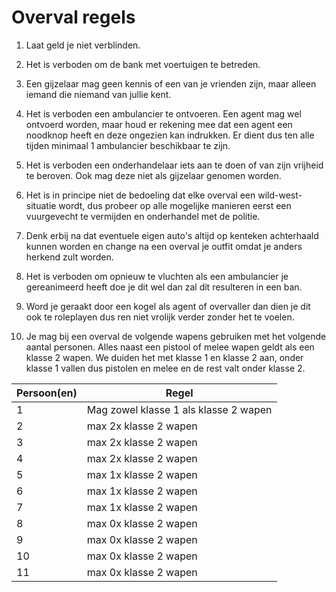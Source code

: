 # Overval regels

1. Laat geld je niet verblinden.
2. Het is verboden om de bank met voertuigen te betreden.
3. Een gijzelaar mag geen kennis of een van je vrienden zijn, maar alleen iemand die niemand van jullie kent.
4. Het is verboden een ambulancier te ontvoeren. Een agent mag wel ontvoerd worden, maar houd er rekening mee dat een agent een noodknop heeft en deze ongezien kan indrukken. Er dient dus ten alle tijden minimaal 1 ambulancier beschikbaar te zijn.
5. Het is verboden een onderhandelaar iets aan te doen of van zijn vrijheid te beroven. Ook mag deze niet als gijzelaar genomen worden.
6. Het is in principe niet de bedoeling dat elke overval een wild-west-situatie wordt, dus probeer op alle mogelijke manieren eerst een vuurgevecht te vermijden en onderhandel met de politie.
7. Denk erbij na dat eventuele eigen auto's altijd op kenteken achterhaald kunnen worden en change na een overval je outfit omdat je anders herkend zult worden.
8. Het is verboden om opnieuw te vluchten als een ambulancier je gereanimeerd heeft doe je dit wel dan zal dit resulteren in een ban.
9. Word je geraakt door een kogel als agent of overvaller dan dien je dit ook te roleplayen dus ren niet vrolijk verder zonder het te voelen.

10. Je mag bij een overval de volgende wapens gebruiken met het volgende aantal personen. Alles naast een pistool of melee wapen geldt als een klasse 2 wapen. We duiden het met klasse 1 en klasse 2 aan, onder klasse 1 vallen dus pistolen en melee en de rest valt onder klasse 2.

| Persoon(en) | Regel |
|---|---|
| 1 | Mag zowel klasse 1 als klasse 2 wapen|
| 2 | max 2x klasse 2 wapen |
| 3 | max 2x klasse 2 wapen |
| 4 | max 2x klasse 2 wapen |
| 5 | max 1x klasse 2 wapen |
| 6 | max 1x klasse 2 wapen |
| 7 | max 1x klasse 2 wapen |
| 8 | max 0x klasse 2 wapen |
| 9 | max 0x klasse 2 wapen |
| 10 | max 0x klasse 2 wapen |
| 11 | max 0x klasse 2 wapen |
